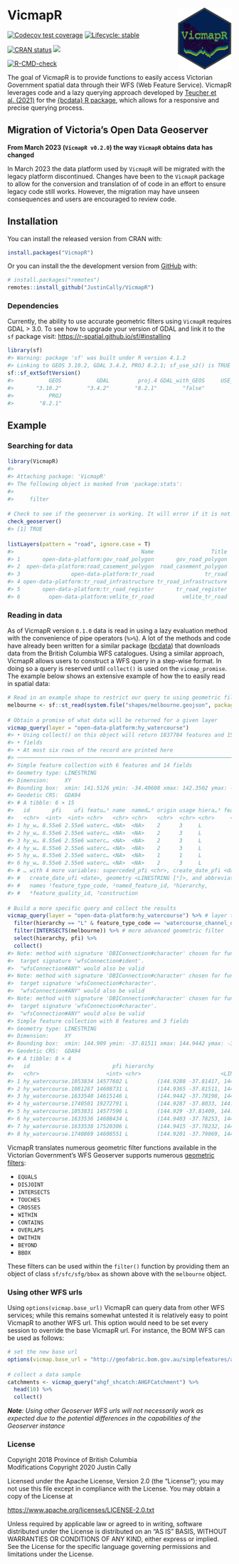 
<!-- README.md is generated from README.Rmd. Please edit that file -->

# VicmapR <img src='man/figures/logo.png' align="right" height="139" />

<!-- badges: start -->

[![Codecov test
coverage](https://codecov.io/gh/JustinCally/VicmapR/branch/master/graph/badge.svg)](https://app.codecov.io/gh/JustinCally/VicmapR?branch=master)
[![Lifecycle:
stable](https://img.shields.io/badge/lifecycle-stable-brightgreen.svg)](https://lifecycle.r-lib.org/articles/stages.html#stable)
<!-- [![R build status](https://github.com/JustinCally/VicmapR/workflows/R-CMD-check/badge.svg)](https://github.com/JustinCally/VicmapR/actions) -->
[![CRAN
status](https://www.r-pkg.org/badges/version/VicmapR)](https://CRAN.R-project.org/package=VicmapR)
[![](http://cranlogs.r-pkg.org/badges/grand-total/VicmapR?color=ff69b4)](https://cran.r-project.org/package=VicmapR)
<!-- [![Devel version](https://img.shields.io/badge/devel%20version-0.1.3-blue.svg)](https://github.com/JustinCally/VicmapR) -->
<!-- [![Code size](https://img.shields.io/github/languages/code-size/JustinCally/VicmapR.svg)](https://github.com/JustinCally/VicmapR) -->
[![R-CMD-check](https://github.com/JustinCally/VicmapR/actions/workflows/R-CMD-check.yaml/badge.svg)](https://github.com/JustinCally/VicmapR/actions/workflows/R-CMD-check.yaml)
<!-- badges: end -->

The goal of VicmapR is to provide functions to easily access Victorian
Government spatial data through their WFS (Web Feature Service). VicmapR
leverages code and a lazy querying approach developed by [Teucher et
al. (2021)](https://joss.theoj.org/papers/10.21105/joss.02927) for the
[{bcdata} R package](https://bcgov.github.io/bcdata/), which allows for
a responsive and precise querying process.

## Migration of Victoria’s Open Data Geoserver

**From March 2023 (`VicmapR v0.2.0`) the way `VicmapR` obtains data has
changed**

In March 2023 the data platform used by `VicmapR` will be migrated with
the legacy platform discontinued. Changes have been to the `VicmapR`
package to allow for the conversion and translation of of code in an
effort to ensure legacy code still works. However, the migration may
have unseen consequences and users are encouraged to review code.

## Installation

You can install the released version from CRAN with:

``` r
install.packages("VicmapR")
```

Or you can install the the development version from
[GitHub](https://github.com/) with:

``` r
# install.packages("remotes")
remotes::install_github("JustinCally/VicmapR")
```

### Dependencies

Currently, the ability to use accurate geometric filters using `VicmapR`
requires GDAL \> 3.0. To see how to upgrade your version of GDAL and
link it to the `sf` package visit:
<https://r-spatial.github.io/sf/#installing>

``` r
library(sf)
#> Warning: package 'sf' was built under R version 4.1.2
#> Linking to GEOS 3.10.2, GDAL 3.4.2, PROJ 8.2.1; sf_use_s2() is TRUE
sf::sf_extSoftVersion()
#>           GEOS           GDAL         proj.4 GDAL_with_GEOS     USE_PROJ_H 
#>       "3.10.2"        "3.4.2"        "8.2.1"        "false"         "true" 
#>           PROJ 
#>        "8.2.1"
```

## Example

### Searching for data

``` r
library(VicmapR)
#> 
#> Attaching package: 'VicmapR'
#> The following object is masked from 'package:stats':
#> 
#>     filter

# Check to see if the geoserver is working. It will error if it is not working  
check_geoserver()
#> [1] TRUE

listLayers(pattern = "road", ignore.case = T)
#>                                        Name                  Title
#> 1       open-data-platform:gov_road_polygon       gov_road_polygon
#> 2  open-data-platform:road_casement_polygon  road_casement_polygon
#> 3                open-data-platform:tr_road                tr_road
#> 4 open-data-platform:tr_road_infrastructure tr_road_infrastructure
#> 5       open-data-platform:tr_road_register       tr_road_register
#> 6         open-data-platform:vmlite_tr_road         vmlite_tr_road
```

### Reading in data

As of VicmapR version `0.1.0` data is read in using a lazy evaluation
method with the convenience of pipe operators (`%>%`). A lot of the
methods and code have already been written for a similar package
([bcdata](https://github.com/bcgov/bcdata)) that downloads data from the
British Columbia WFS catalogues. Using a similar approach, VicmapR
allows users to construct a WFS query in a step-wise format. In doing so
a query is reserved until `collect()` is used on the `vicmap_promise`.
The example below shows an extensive example of how the to easily read
in spatial data:

``` r
# Read in an example shape to restrict our query to using geometric filtering
melbourne <- sf::st_read(system.file("shapes/melbourne.geojson", package="VicmapR"), quiet = T)

# Obtain a promise of what data will be returned for a given layer
vicmap_query(layer = "open-data-platform:hy_watercourse")
#> • Using collect() on this object will return 1837784 features and 15
#> • fields
#> • At most six rows of the record are printed here
#> ────────────────────────────────────────────────────────────────────────────────
#> Simple feature collection with 6 features and 14 fields
#> Geometry type: LINESTRING
#> Dimension:     XY
#> Bounding box:  xmin: 141.5126 ymin: -34.40608 xmax: 142.3502 ymax: -34.37683
#> Geodetic CRS:  GDA94
#> # A tibble: 6 × 15
#>   id       pfi    ufi featu…¹ name  named…² origin usage hiera…³ featu…⁴ const…⁵
#>   <chr>  <int>  <int> <chr>   <chr> <chr>   <chr>  <chr> <chr>     <int> <chr>  
#> 1 hy_w… 8.55e6 2.55e6 waterc… <NA>  <NA>    2      3     L          4762 1      
#> 2 hy_w… 8.55e6 2.55e6 waterc… <NA>  <NA>    2      3     L          4762 1      
#> 3 hy_w… 8.55e6 2.55e6 waterc… <NA>  <NA>    2      3     L          4762 1      
#> 4 hy_w… 8.55e6 2.55e6 waterc… <NA>  <NA>    2      3     L          4762 1      
#> 5 hy_w… 8.55e6 2.55e6 waterc… <NA>  <NA>    1      1     L          4762 <NA>   
#> 6 hy_w… 8.55e6 2.55e6 waterc… <NA>  <NA>    2      3     L          4762 1      
#> # … with 4 more variables: superceded_pfi <chr>, create_date_pfi <date>,
#> #   create_date_ufi <date>, geometry <LINESTRING [°]>, and abbreviated variable
#> #   names ¹​feature_type_code, ²​named_feature_id, ³​hierarchy,
#> #   ⁴​feature_quality_id, ⁵​construction

# Build a more specific query and collect the results
vicmap_query(layer = "open-data-platform:hy_watercourse") %>% # layer to query
  filter(hierarchy == "L" & feature_type_code == 'watercourse_channel_drain') %>% # simple filter for a column
  filter(INTERSECTS(melbourne)) %>% # more advanced geometric filter
  select(hierarchy, pfi) %>% 
  collect()
#> Note: method with signature 'DBIConnection#character' chosen for function 'dbQuoteIdentifier',
#>  target signature 'wfsConnection#ident'.
#>  "wfsConnection#ANY" would also be valid
#> Note: method with signature 'DBIConnection#character' chosen for function 'dbQuoteIdentifier',
#>  target signature 'wfsConnection#character'.
#>  "wfsConnection#ANY" would also be valid
#> Note: method with signature 'DBIConnection#character' chosen for function 'dbQuoteString',
#>  target signature 'wfsConnection#character'.
#>  "wfsConnection#ANY" would also be valid
#> Simple feature collection with 8 features and 3 fields
#> Geometry type: LINESTRING
#> Dimension:     XY
#> Bounding box:  xmin: 144.909 ymin: -37.81511 xmax: 144.9442 ymax: -37.78198
#> Geodetic CRS:  GDA94
#> # A tibble: 8 × 4
#>   id                          pfi hierarchy                             geometry
#>   <chr>                     <int> <chr>                         <LINESTRING [°]>
#> 1 hy_watercourse.1053834 14577602 L         (144.9288 -37.81417, 144.9292 -37.8…
#> 2 hy_watercourse.1081287 14608731 L         (144.9365 -37.81511, 144.9359 -37.8…
#> 3 hy_watercourse.1633540 14615146 L         (144.9442 -37.78198, 144.9441 -37.7…
#> 4 hy_watercourse.1740501 19272791 L         (144.9287 -37.8033, 144.9186 -37.80…
#> 5 hy_watercourse.1053831 14577596 L         (144.929 -37.81409, 144.9294 -37.81…
#> 6 hy_watercourse.1633536 14608434 L         (144.9403 -37.78253, 144.9401 -37.7…
#> 7 hy_watercourse.1633538 17520306 L         (144.9415 -37.78232, 144.9414 -37.7…
#> 8 hy_watercourse.1740869 14608551 L         (144.9201 -37.79069, 144.9202 -37.7…
```

VicmapR translates numerous geometric filter functions available in the
Victorian Government’s WFS Geoserver supports numerous [geometric
filters](https://docs.geoserver.org/stable/en/user/tutorials/cql/cql_tutorial.html#geometric-filters):

-   `EQUALS`  
-   `DISJOINT`  
-   `INTERSECTS`  
-   `TOUCHES`  
-   `CROSSES`  
-   `WITHIN`  
-   `CONTAINS`
-   `OVERLAPS`  
-   `DWITHIN`  
-   `BEYOND`  
-   `BBOX`

These filters can be used within the `filter()` function by providing
them an object of class `sf/sfc/sfg/bbox` as shown above with the
`melbourne` object.

### Using other WFS urls

Using `options(vicmap.base_url)` VicmapR can query data from other WFS
services; while this remains somewhat untested it is relatively easy to
point VicmapR to another WFS url. This option would need to be set every
session to override the base VicmapR url. For instance, the BOM WFS can
be used as follows:

``` r
# set the new base url
options(vicmap.base_url = "http://geofabric.bom.gov.au/simplefeatures/ahgf_shcatch/wfs")

# collect a data sample
catchments <- vicmap_query("ahgf_shcatch:AHGFCatchment") %>% 
  head(10) %>% 
  collect()
```

***Note**: Using other Geoserver WFS urls will not necessarily work as
expected due to the potential differences in the capabilities of the
Geoserver instance*

### License

Copyright 2018 Province of British Columbia  
Modifications Copyright 2020 Justin Cally

Licensed under the Apache License, Version 2.0 (the “License”); you may
not use this file except in compliance with the License. You may obtain
a copy of the License at

<https://www.apache.org/licenses/LICENSE-2.0.txt>

Unless required by applicable law or agreed to in writing, software
distributed under the License is distributed on an “AS IS” BASIS,
WITHOUT WARRANTIES OR CONDITIONS OF ANY KIND, either express or implied.
See the License for the specific language governing permissions and
limitations under the License.

